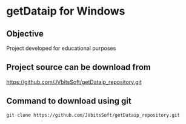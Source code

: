 getDataip for Windows
========================

Objective
------------------------
Project developed for educational purposes

Project source can be download from
------------------------
https://github.com/JVbitsSoft/getDataip_repository.git

Command to download using git
------------------------
``
git clone https://github.com/JVbitsSoft/getDataip_repository.git
``
